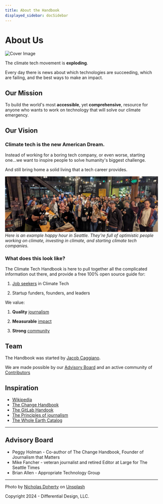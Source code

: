 ```yaml
---
title: About the Handbook
displayed_sidebar: docSidebar
---
```


# About Us

![Cover Image](../static/img/offshore-wind-farm.jpg)

The climate tech movement is **exploding**.

Every day there is news about which technologies are succeeding, which are failing, and the best ways to make an impact.


## Our Mission

To build the world's most **accessible**, yet **comprehensive**, resource for anyone who wants to work on technology that will solve our climate emergency.


## Our Vision

### Climate tech is the new American Dream.

Instead of working for a boring tech company, or even worse, starting one...we want to inspire people to solve humanity's biggest challenge.

And still bring home a solid living that a tech career provides.

![seattle climate tech meetup](../static/img/seattle-climate-tech-meetup.jpg)
_Here is an example happy hour in Seattle. They're full of optimistic people working on climate, investing in climate, and starting climate tech companies._

### What does this look like?

The Climate Tech Handbook is here to pull together all the complicated information out there, and provide a free 100% open source guide for:

1. [Job seekers](intro) in Climate Tech

2. Startup funders, founders, and leaders


We value:

1) **Quality** [journalism](/contribute/#quality-journalism)

2) **Measurable** [impact](/contribute/#measurable-impact)

3) **Strong** [community](/contribute/#strong-community)



## Team

The Handbook was started by [Jacob Caggiano](https://jacobcaggiano.com).

We are made possible by our [Advisory Board](#advisory-board) and an active community of [Contributors](../contribute)


## Inspiration

* [Wikipedia](https://wikipedia.org)
* [The Change Handbook](https://www.bkconnection.com/books/title/the-change-handbook)
* [The GitLab Handook](https://handbook.gitlab.com)
* [The Principles of journalism](https://journalistsresource.org/home/principles-of-journalism/)
* [The Whole Earth Catalog](https://en.wikipedia.org/wiki/Whole_Earth_Catalog)

---

## Advisory Board

 - Peggy Holman - Co-author of The Change Handbook, Founder of Journalism that Matters
 - Mike Fancher - veteran journalist and retired Editor at Large for The Seattle Times
 - Brian Allen - Appropriate Technology Group

---

Photo by <a href="https://unsplash.com/@nrdoherty?utm_source=unsplash&utm_medium=referral&utm_content=creditCopyText">Nicholas Doherty</a> on <a href="https://unsplash.com/photos/pONBhDyOFoM?utm_source=unsplash&utm_medium=referral&utm_content=creditCopyText">Unsplash</a>

Copyright 2024 - Differential Design, LLC.